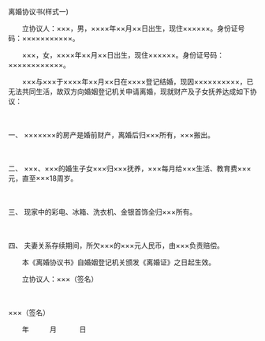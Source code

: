 



离婚协议书(样式一)



 

　　立协议人：×××，男，××××年××月××日出生，现住××××××。身份证号码：×××××××××××。　　

　　×××，女，××××年××月××日出生，现住××××××。身份证号码：××××××××××××。　　

　　×××与×××于××××年××月××日在××××登记结婚，现因××××××××××，已无法共同生活，故双方向婚姻登记机关申请离婚，现就财产及子女抚养达成如下协议：

　　

一、
 ×××××××的房产是婚前财产，离婚后归×××所有，×××搬出。

　　

二、
 ×××、×××的婚生子女×××归×××抚养，×××每月给×××生活、教育费×××元，直至×××18周岁。

　　

三、
 现家中的彩电、冰箱、洗衣机、金银首饰全归×××所有。

　　

四、
 夫妻关系存续期间，所欠×××的×××元人民币，由×××负责赔偿。　　

　　本《离婚协议书》自婚姻登记机关颁发《离婚证》之日起生效。　　

　　立协议人：×××（签名）

　　


 ×××（签名）　
 
　　年　　　月　　　 日
 
　　



　　